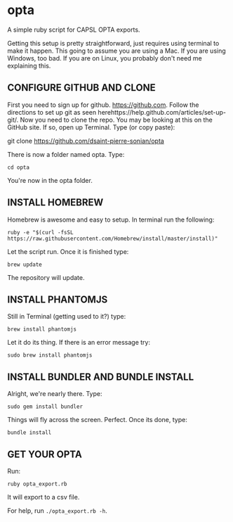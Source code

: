 # opta
A simple ruby script for CAPSL OPTA exports.

Getting this setup is pretty straightforward, just requires using terminal to make it happen. This going to assume you are using a Mac. If you are using Windows, too bad. If you are on Linux, you probably don't need me explaining this.

CONFIGURE GITHUB AND CLONE
--
First you need to sign up for github. https://github.com. Follow the directions to set up git as seen herehttps://help.github.com/articles/set-up-git/.  Now you need to clone the repo. You may be looking at this on the GitHub site. If so, open up Terminal. Type (or copy paste):

git clone https://github.com/dsaint-pierre-sonian/opta

There is now a folder named opta. Type:

`cd opta`

You're now in the opta folder.

INSTALL HOMEBREW
--

Homebrew is awesome and easy to setup. In terminal run the following:

`ruby -e "$(curl -fsSL https://raw.githubusercontent.com/Homebrew/install/master/install)"`

Let the script run. Once it is finished type:

`brew update`

The repository will update.

INSTALL PHANTOMJS
--
Still in Terminal (getting used to it?) type:

`brew install phantomjs`

Let it do its thing. If there is an error message try:

`sudo brew install phantomjs`

INSTALL BUNDLER AND BUNDLE INSTALL
--
Alright, we're nearly there. Type:

`sudo gem install bundler`

Things will fly across the screen. Perfect. Once its done, type:

`bundle install`

GET YOUR OPTA
--
Run:

`ruby opta_export.rb`

It will export to a csv file.

For help, run `./opta_export.rb -h`.

